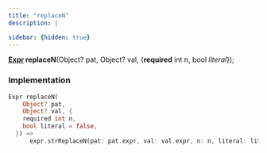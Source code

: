 ```yaml
---
title: "replaceN"
description: |

sidebar: {hidden: true}
---
```

<span class="dart-code"><strong>[Expr] replaceN</strong>(<span class="nobr">Object? pat</span>, <span class="nobr">Object? val</span>, {<span class="nobr"><strong>required</strong> int n</span>, <span class="nobr">bool <i>literal</i></span>});</span>


### Implementation
```dart
Expr replaceN(
    Object? pat,
    Object? val, {
    required int n,
    bool literal = false,
  }) =>
      expr.strReplaceN(pat: pat.expr, val: val.expr, n: n, literal: literal);
```

[Expr]: /reference/classes/expr